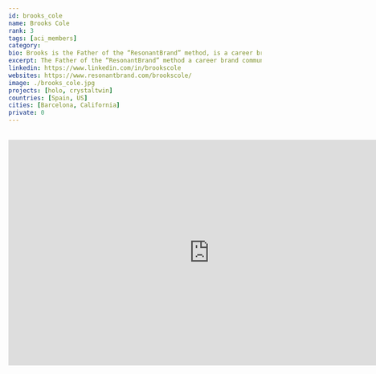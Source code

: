 ```yaml
---
id: brooks_cole
name: Brooks Cole
rank: 3
tags: [aci_members]
category:
bio: Brooks is the Father of the “ResonantBrand” method, is a career brand communications expert, and has been supporting magnificent women and men and their professional and personal brands for three decades, serving leaders at companies like Disney, Time Warner, General Electric, Microsoft, Hewlett-Packard, and dozens of others. He has developed brand strategies for leaders like Barbara Annis, world expert on Gender Intelligence® in organizational leadership; Victoria Hale, the inventor of the “Non-Profit Pharmaceutical company” who is bringing safe and affordable contraception to the women of the world; and Jack Canfield, author of Chicken Soup for the Soul, The Power of Focus for Women, as well as dozens of other female-focused titles, as well as the holder of The Guinness Book of World Records for SEVEN books simultaneously on the NYT best seller list. He has also collaborated with Sam Beard of Sam Beard Gift who has worked with eight US Presidents from JFK to Obama, creating jobs in low-income neighborhoods; and Carlos Santana on his philanthropy Architects of a New Dawn.He has 30 years experience in communication design and over two decades of experience in brand development and strategy, digital marketing platform architecture and execution, interactive media, media technology and production, information architecture and software development for corporate and non-profit clients.Brooks is a patented inventor in information technology (Six Patents); is able to conceive of innovative intellectual property and supervise IP strategy and patent applications.
excerpt: The Father of the “ResonantBrand” method a career brand communications expert.
linkedin: https://www.linkedin.com/in/brookscole
websites: https://www.resonantbrand.com/brookscole/
image: ./brooks_cole.jpg
projects: [holo, crystaltwin]
countries: [Spain, US]
cities: [Barcelona, California]
private: 0
---
```


<BR>

<iframe src="https://player.vimeo.com/video/412765948" width="800" height="450" frameborder="0" allow="autoplay; fullscreen" allowfullscreen></iframe>

<BR>
